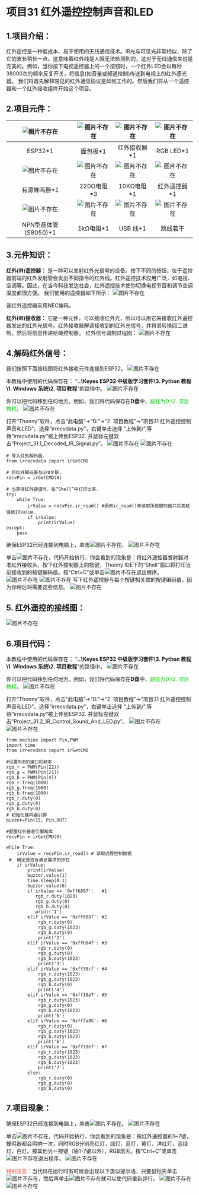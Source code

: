 # 项目31 红外遥控控制声音和LED

## 1.项目介绍：
红外遥控是一种低成本、易于使用的无线通信技术。IR光与可见光非常相似，除了它的波长稍长一点。这意味着红外线是人眼无法检测到的，这对于无线通信来说是完美的。例如，当你按下电视遥控器上的一个按钮时，一个红外LED会以每秒38000次的频率反复开关，将信息(如音量或频道控制)传送到电视上的红外感光器。
我们将首先解释常见的红外通信协议是如何工作的。然后我们将从一个遥控器和一个红外接收组件开始这个项目。

## 2.项目元件：
|![图片不存在](../../../media/afc52f6616725ba37e3b12a2e01685ad.png)|![图片不存在](../../../media/a2aa343488c11843f13ae0413547c673.png)|![图片不存在](../../../media/dc6163b527b2977fd9f897b541383a08.png)|![图片不存在](../../../media/6de88c5b9c38d8ab879ae91eb51431b7.png)|
| :--: | :--: | :--: | :--: |
|ESP32*1|面包板*1|红外接收器*1|RGB LED*1|
|![图片不存在](../../../media/a802ce7dc086858873e587c19b45578d.png)|![图片不存在](../../../media/11f324f82f890b0691f134e1ea7a3765.png)|![图片不存在](../../../media/a225cd286d071225ea0261768ac3f418.png)|![图片不存在](../../../media/e209a5e6d89e9b4fab30e607922d769b.png) |
|有源蜂鸣器*1|220Ω电阻*3|10KΩ电阻*1|红外遥控器*1|
|![图片不存在](../../../media/6c3a06627faa0d87dd69cbd361929240.png)|![图片不存在](../../../media/d23956651d15073e880387c5a5419d80.png)|![图片不存在](../../../media/2266d29566a875c35c2bd4be3e4a23f8.png)|![图片不存在](../../../media/4107849550a2c6d09592b2a28e291b54.png) |
|NPN型晶体管(S8050)*1|1kΩ电阻*1 |USB 线*1| 跳线若干|

## 3.元件知识：                                                                        
**红外(IR)遥控器：** 是一种可以发射红外光信号的设备。按下不同的按钮，位于遥控器前端的红外发射管会发出不同指令的红外线。红外遥控技术应用广泛，如电视、空调等。因此，在当今科技发达社会，红外遥控技术使你切换电视节目和调节空调温度都很方便。
我们使用的遥控器如下所示：
![图片不存在](../../../media/1e106ffcce219ed8acee00a1586fd473.png)

该红外遥控器采用NEC编码。

**红外(IR)接收器：** 它是一种元件，可以接收红外光，所以可以用它来接收红外遥控器发出的红外光信号。红外接收器解调接收到的红外光信号，并将其转换回二进制，然后将信息传递给微控制器。
红外信号调制过程图：
![图片不存在](../../../media/4b390c4b310f1184bbcd46b601fb953f.png)

## 4.解码红外信号：
我们按照下面接线图将红外接收元件连接到ESP32。
![图片不存在](../../../media/725871f174783cfa77a87a90f9dece9d.png)

本教程中使用的代码保存在：
“**..\Keyes ESP32 中级版学习套件\3. Python 教程\1. Windows 系统\2. 项目教程**”的路径中。
![图片不存在](../../../media/c982aaf9952be57c1ab7464bc20deedb.png)

你可以把代码移到任何地方。例如，我们将代码保存在**D盘**中，<span style="color: rgb(0, 209, 0);">路径为D:\2. 项目教程</span>。
![图片不存在](../../../media/f1ef150917d08d30d272d3e2d31ad5d7.png)

打开“Thonny”软件，点击“此电脑”→“D:”→“2. 项目教程”→“项目31 红外遥控控制声音和LED”。选择“irrecvdata\.py”，右键单击选择 “上传到/”,等待“irrecvdata\.py”被上传到ESP32. 并鼠标左键双击“Project_31.1_Decoded_IR_Signal.py”。
![图片不存在](../../../media/d5145c1e1483f93f58cf45cf9c014736.png)
![图片不存在](../../../media/2733a7741b7f3c163f45a6701e96d6c9.png)

```
# 导入红外解码器.
from irrecvdata import irGetCMD

# 将红外解码器与GP0关联.
recvPin = irGetCMD(0)

# 当获得红外键值时，在“Shell”中打印出来. 
try:
    while True:
        irValue = recvPin.ir_read() #调用ir_read()来读取所按键的值并将其赋值给IRValue.
        if irValue:
            print(irValue)
except:
    pass

```
确保ESP32已经连接到电脑上，单击![图片不存在](../../../media/a6fabb1fd771beb9a69907350f6832a1.png)。
![图片不存在](../../../media/48a2fbf9e8916de2037a888ce499ee1c.png)

单击![图片不存在](../../../media/9616c14ed0ecaf936963389291c6c68a.png)，代码开始执行，你会看到的现象是：将红外遥控器发射器对准红外接收头，按下红外控制器上的按键，Thonny IDE下的”Shell”窗口将打印当前接收到的按键编码值。按“Ctrl+C”或单击![图片不存在](../../../media/a6fabb1fd771beb9a69907350f6832a1.png)退出程序。
![图片不存在](../../../media/99c2fa2b47824ab7bf8b690a0c738d08.png)
![图片不存在](../../../media/77e36bde6fd2fb49733b988748008489.png)
写下红外遥控器与每个按键相关联的按键编码值，因为你稍后将需要这些信息。
![图片不存在](../../../media/f5abdd5de7bb6a716a3b15ee29a4d023.png)

## 5. 红外遥控的接线图：
![图片不存在](../../../media/eb78662bb9f933558fba6f55c7aa67ea.png)

## 6.项目代码：
本教程中使用的代码保存在：
“**..\Keyes ESP32 中级版学习套件\3. Python 教程\1. Windows 系统\2. 项目教程**”的路径中。
![图片不存在](../../../media/c982aaf9952be57c1ab7464bc20deedb.png)

你可以把代码移到任何地方。例如，我们将代码保存在**D盘**中，<span style="color: rgb(0, 209, 0);">路径为D:\2. 项目教程</span>。
![图片不存在](../../../media/f1ef150917d08d30d272d3e2d31ad5d7.png)

打开“Thonny”软件，点击“此电脑”→“D:”→“2. 项目教程”→“项目31 红外遥控控制声音和LED”。选择“irrecvdata\.py”，右键单击选择 “上传到/”,等待“irrecvdata\.py”被上传到ESP32. 并鼠标左键双击“Project_31.2_IR_Control_Sound_And_LED.py”。
![图片不存在](../../../media/d5145c1e1483f93f58cf45cf9c014736.png)
![图片不存在](../../../media/23cd97b2374d0c5fa79ddb670e5d3f96.png)

```
from machine import Pin,PWM
import time
from irrecvdata import irGetCMD

#设置RGB的接口和频率
rgb_r = PWM(Pin(22))
rgb_g = PWM(Pin(21))
rgb_b = PWM(Pin(4))
rgb_r.freq(1000)
rgb_g.freq(1000)
rgb_b.freq(1000)
rgb_r.duty(0)
rgb_g.duty(0)
rgb_b.duty(0)
# 初始化蜂鸣器引脚 
buzzer=Pin(15, Pin.OUT)

#配置红外接收引脚和库
recvPin = irGetCMD(0)

while True:
    irValue = recvPin.ir_read() # 读取远程控制数据
 #  确定是否有满足需求的按钮 
    if irValue:
        print(irValue)
        buzzer.value(1)
        time.sleep(0.1)
        buzzer.value(0)
        if irValue == '0xff6897':   #1
           rgb_r.duty(1023)
           rgb_g.duty(0)
           rgb_b.duty(0)
           print('1')
        elif irValue == '0xff9867': #2
            rgb_r.duty(0)
            rgb_g.duty(1023)
            rgb_b.duty(0)
            print('2')
        elif irValue == '0xffb04f': #3
            rgb_r.duty(0)
            rgb_g.duty(0)
            rgb_b.duty(1023)
            print('3')
        elif irValue == '0xff30cf': #4
            rgb_r.duty(1023)
            rgb_g.duty(1023)
            rgb_b.duty(0)
            print('4')
        elif irValue == '0xff18e7': #5
            rgb_r.duty(1023)
            rgb_g.duty(0)
            rgb_b.duty(1023)
            print('5')
        elif irValue == '0xff7a85': #6
            rgb_r.duty(0)
            rgb_g.duty(1023)
            rgb_b.duty(1023)
            print('6')
        elif irValue == '0xff10ef': #7
            rgb_r.duty(1023)
            rgb_g.duty(1023)
            rgb_b.duty(1023)
            print('7') 
        else:
            rgb_r.duty(0)
            rgb_g.duty(0)
            rgb_b.duty(0)
```
## 7.项目现象：
确保ESP32已经连接到电脑上，单击![图片不存在](../../../media/a6fabb1fd771beb9a69907350f6832a1.png)。
![图片不存在](../../../media/c5faa916f3b72ecf11cff7e58301c23d.png)

单击![图片不存在](../../../media/9616c14ed0ecaf936963389291c6c68a.png)，代码开始执行，你会看到的现象是：按红外遥控器的1~7键，蜂鸣器都会鸣响一次，同时RGB分别亮红灯，绿灯，蓝灯，黄灯，洋红灯，蓝绿灯，白灯。按其他另一按键（除1-7键以外），RGB熄灭。按“Ctrl+C”或单击![图片不存在](../../../media/a6fabb1fd771beb9a69907350f6832a1.png)退出程序。
![图片不存在](../../../media/7195714bd059f76c025b06d035349ac9.png)

<span style="color: rgb(255, 76, 65);">特别注意：</span>当代码在运行时有时候会出现以下类似提示语，只要鼠标先单击![图片不存在](../../../media/a6fabb1fd771beb9a69907350f6832a1.png)，然后再单击![图片不存在](../../../media/9616c14ed0ecaf936963389291c6c68a.png)就可以使代码重新运行。
![图片不存在](../../../media/3f4e55733a1dae5f674f2408b55de886.png)
![图片不存在](../../../media/419ac23044525271d4824d4ecb78b727.png)




























